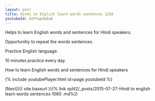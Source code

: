 ```yaml
---
layout: post
title: Hindi to English learn words sentences 1256 
youtubeId: dzPtwp4w8aA
---
```

 
 
Helps to learn English words and sentences for Hindi speakers.

Opportunitiy to repeat the words sentences. 

Practice English language. 
 
10 minutes practice every day. 
 
How to learn English words and sentences for Hindi speakers 
 
{% include youtubePlayer.html id=page.youtubeId %}
 
 
[Next]({{ site.baseurl }}{% link  split2/_posts/2015-07-27-Hindi to english learn words sentences 1060 .md%})
 
